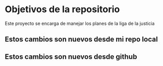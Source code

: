 # Objetivos de la repositorio

Este proyecto se encarga de manejar los planes de la liga de la justicia


## Estos cambios son nuevos desde mi repo local
## Estos cambios son nuevos desde github
